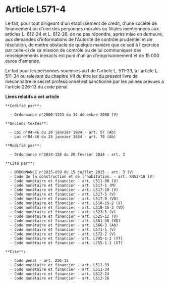 # Article L571-4

Le fait, pour tout dirigeant d'un établissement de crédit, d'une société de financement ou d'une des personnes morales ou
filiales mentionnées aux articles L. 612-24 et L. 612-26, de ne pas répondre, après mise en demeure, aux demandes
d'informations de l'Autorité de contrôle prudentiel et de résolution, de mettre obstacle de quelque manière que ce soit à
l'exercice par celle-ci de sa mission de contrôle ou de lui communiquer des renseignements inexacts est puni d'un an
d'emprisonnement et de 15 000 euros d'amende. 

Le fait pour les personnes soumises au I de l'article L. 511-33, à l'article L. 511-34 ou relevant du chapitre VII du titre
Ier du présent livre de méconnaître le secret professionnel est sanctionné par les peines prévues à l'article 226-13 du code
pénal.

**Liens relatifs à cet article**

	**Codifié par**:

	  - Ordonnance n°2000-1223 du 14 décembre 2000 (V)

	**Anciens textes**:

	  - Loi n°84-46 du 24 janvier 1984 - art. 57 (Ab)
	  - Loi n°84-46 du 24 janvier 1984 - art. 79 (Ab)

	**Modifié par**:

	  - Ordonnance n°2014-158 du 20 février 2014 - art. 3

	**Cité par**:

	  - ORDONNANCE n°2015-859 du 15 juillet 2015 - art. 3 (V)
	  - Code de la construction et de l'habitation. - art. R452-18 (V)
	  - Code monétaire et financier - art. L511-90 (V)
	  - Code monétaire et financier - art. L517-1 (M)
	  - Code monétaire et financier - art. L517-10 (V)
	  - Code monétaire et financier - art. L517-5 (V)
	  - Code monétaire et financier - art. L517-9 (VD)
	  - Code monétaire et financier - art. L518-15-2 (V)
	  - Code monétaire et financier - art. L518-15-3 (VD)
	  - Code monétaire et financier - art. L523-5 (V)
	  - Code monétaire et financier - art. L525-12 (V)
	  - Code monétaire et financier - art. L561-36 (VD)
	  - Code monétaire et financier - art. L566-3 (Ab)
	  - Code monétaire et financier - art. L571-1 (V)
	  - Code monétaire et financier - art. L572-2 (V)
	  - Code monétaire et financier - art. L745-1-1 (VT)
	  - Code monétaire et financier - art. L755-1-1 (VT)

	**Cite**:

	  - Code pénal - art. 226-13
	  - Code monétaire et financier - art. L511-33
	  - Code monétaire et financier - art. L511-34
	  - Code monétaire et financier - art. L612-24
	  - Code monétaire et financier - art. L612-26
